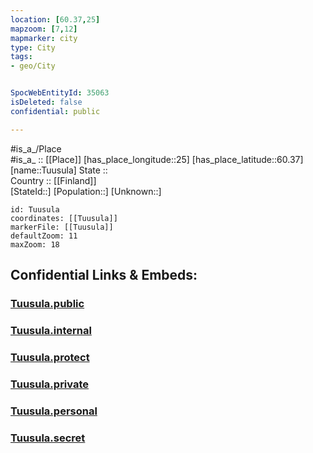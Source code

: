 ```yaml
---
location: [60.37,25] 
mapzoom: [7,12] 
mapmarker: city 
type: City
tags:
- geo/City


SpocWebEntityId: 35063
isDeleted: false
confidential: public

---
```

#is_a_/Place  
#is_a_ :: [[Place]] 
[has_place_longitude::25] 
[has_place_latitude::60.37] 
[name::Tuusula] 
State ::  
Country :: [[Finland]]  
[StateId::] 
[Population::] 
[Unknown::] 


```leaflet
id: Tuusula
coordinates: [[Tuusula]] 
markerFile: [[Tuusula]] 
defaultZoom: 11 
maxZoom: 18
```


## Confidential Links & Embeds: 

### [Tuusula.public](/_public/\Earth\Continent\Europe\Europe~North\Finland\Provinces~Finland\Southern_Finland\counties~Southern_Finland\Uusimaa\CityTuusula.public.md) 

### [Tuusula.internal](/_internal/\Earth\Continent\Europe\Europe~North\Finland\Provinces~Finland\Southern_Finland\counties~Southern_Finland\Uusimaa\CityTuusula.internal.md) 

### [Tuusula.protect](/_protect/\Earth\Continent\Europe\Europe~North\Finland\Provinces~Finland\Southern_Finland\counties~Southern_Finland\Uusimaa\CityTuusula.protect.md) 

### [Tuusula.private](/_private/\Earth\Continent\Europe\Europe~North\Finland\Provinces~Finland\Southern_Finland\counties~Southern_Finland\Uusimaa\CityTuusula.private.md) 

### [Tuusula.personal](/_personal/\Earth\Continent\Europe\Europe~North\Finland\Provinces~Finland\Southern_Finland\counties~Southern_Finland\Uusimaa\CityTuusula.personal.md) 

### [Tuusula.secret](/_secret/\Earth\Continent\Europe\Europe~North\Finland\Provinces~Finland\Southern_Finland\counties~Southern_Finland\Uusimaa\CityTuusula.secret.md)

